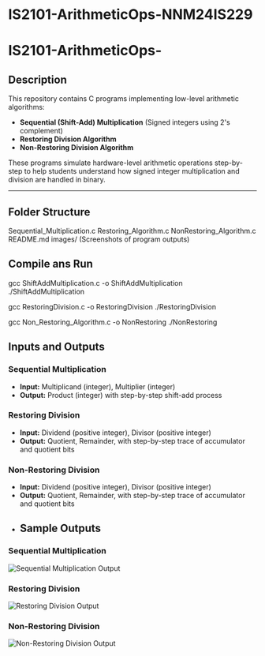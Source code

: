 # IS2101-ArithmeticOps-NNM24IS229
# IS2101-ArithmeticOps-<USN>

## Description
This repository contains C programs implementing low-level arithmetic algorithms:

- **Sequential (Shift-Add) Multiplication** (Signed integers using 2's complement)
- **Restoring Division Algorithm**
- **Non-Restoring Division Algorithm**

These programs simulate hardware-level arithmetic operations step-by-step to help students understand how signed integer multiplication and division are handled in binary.

---

## Folder Structure
Sequential_Multiplication.c
 Restoring_Algorithm.c
 NonRestoring_Algorithm.c
 README.md
 images/ (Screenshots of program outputs)
 ## Compile ans Run
 gcc ShiftAddMultiplication.c -o ShiftAddMultiplication
./ShiftAddMultiplication

gcc RestoringDivision.c -o RestoringDivision
./RestoringDivision

gcc Non_Restoring_Algorithm.c -o NonRestoring
./NonRestoring
## Inputs and Outputs

### Sequential Multiplication
- **Input:** Multiplicand (integer), Multiplier (integer)  
- **Output:** Product (integer) with step-by-step shift-add process  

### Restoring Division
- **Input:** Dividend (positive integer), Divisor (positive integer)  
- **Output:** Quotient, Remainder, with step-by-step trace of accumulator and quotient bits  

### Non-Restoring Division
- **Input:** Dividend (positive integer), Divisor (positive integer)  
- **Output:** Quotient, Remainder, with step-by-step trace of accumulator and quotient bits
- ## Sample Outputs

### Sequential Multiplication
![Sequential Multiplication Output](images/sequential_output.jpg)

### Restoring Division
![Restoring Division Output](images/restoring_division_output.jpg)

### Non-Restoring Division
![Non-Restoring Division Output](images/non_restoring_division_output.jpg)

